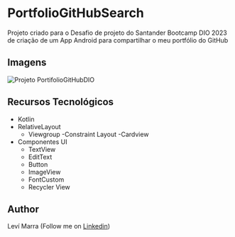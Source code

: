 # PortfolioGitHubSearch
Projeto criado para o Desafio de projeto do Santander Bootcamp DIO 2023 de criação de um App Android para compartilhar o meu portfólio do GitHub

## Imagens
![Projeto PortifolioGitHubDIO](https://github.com/LeviMarra/PortfolioGitHubSearch/assets/137719953/2812099c-ca9d-4ac6-a212-87698969021d)

## Recursos Tecnológicos
- Kotlin
- RelativeLayout
  - Viewgroup
  -Constraint Layout
  -Cardview
- Componentes UI
  - TextView
  - EditText
  - Button
  - ImageView
  - FontCustom
  - Recycler View

## **Author**
Leví Marra (Follow me on [Linkedin](https://www.linkedin.com/in/levimarra/))
